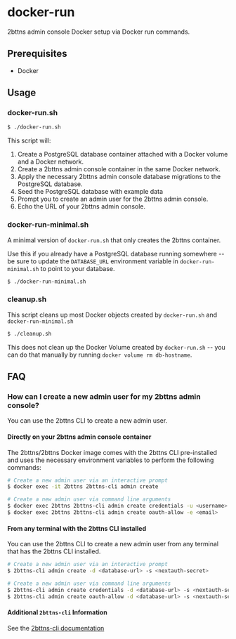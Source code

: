 # docker-run

2bttns admin console Docker setup via Docker run commands.

## Prerequisites

- Docker

## Usage

### docker-run.sh

```bash
$ ./docker-run.sh
```

This script will:

1. Create a PostgreSQL database container attached with a Docker volume and a Docker network.
2. Create a 2bttns admin console container in the same Docker network.
3. Apply the necessary 2bttns admin console database migrations to the PostgreSQL database.
4. Seed the PostgreSQL database with example data
5. Prompt you to create an admin user for the 2bttns admin console.
6. Echo the URL of your 2bttns admin console.

### docker-run-minimal.sh

A minimal version of `docker-run.sh` that only creates the 2bttns container.

Use this if you already have a PostgreSQL database running somewhere -- be sure to update the `DATABASE_URL` environment variable in `docker-run-minimal.sh` to point to your database.

```bash
$ ./docker-run-minimal.sh
```

### cleanup.sh

This script cleans up most Docker objects created by `docker-run.sh` and `docker-run-minimal.sh`

```bash
$ ./cleanup.sh
```

This does not clean up the Docker Volume created by `docker-run.sh` -- you can do that manually by running `docker volume rm db-hostname`.

## FAQ

### How can I create a new admin user for my 2bttns admin console?

You can use the 2bttns CLI to create a new admin user.

#### Directly on your 2bttns admin console container

The 2bttns/2bttns Docker image comes with the 2bttns CLI pre-installed and uses the necessary environment variables to perform the following commands:

```bash
# Create a new admin user via an interactive prompt
$ docker exec -it 2bttns 2bttns-cli admin create

# Create a new admin user via command line arguments
$ docker exec 2bttns 2bttns-cli admin create credentials -u <username> -p <password>
$ docker exec 2bttns 2bttns-cli admin create oauth-allow -e <email>
```

#### From any terminal with the 2bttns CLI installed

You can use the 2bttns CLI to create a new admin user from any terminal that has the 2bttns CLI installed.

```bash
# Create a new admin user via an interactive prompt
$ 2bttns-cli admin create -d <database-url> -s <nextauth-secret>

# Create a new admin user via command line arguments
$ 2bttns-cli admin create credentials -d <database-url> -s <nextauth-secret> -u <username> -p <password>
$ 2bttns-cli admin create oauth-allow -d <database-url> -s <nextauth-secret> -e <email>
```

#### Additional `2bttns-cli` Information

See the [2bttns-cli documentation](https://www.npmjs.com/package/@2bttns/2bttns-cli)

